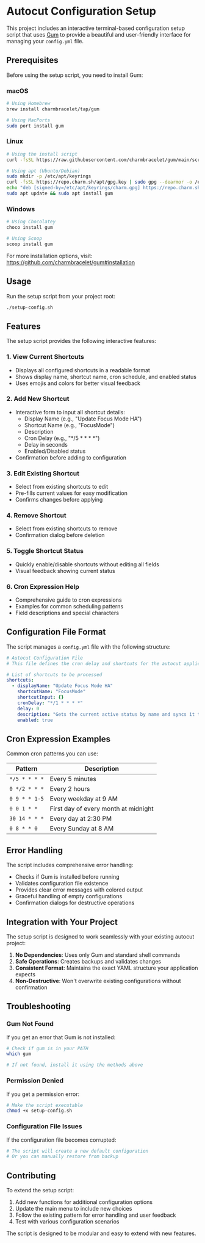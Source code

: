 # Autocut Configuration Setup

This project includes an interactive terminal-based configuration setup script that uses [Gum](https://github.com/charmbracelet/gum) to provide a beautiful and user-friendly interface for managing your `config.yml` file.

## Prerequisites

Before using the setup script, you need to install Gum:

### macOS
```bash
# Using Homebrew
brew install charmbracelet/tap/gum

# Using MacPorts
sudo port install gum
```

### Linux
```bash
# Using the install script
curl -fsSL https://raw.githubusercontent.com/charmbracelet/gum/main/scripts/install.sh | sh

# Using apt (Ubuntu/Debian)
sudo mkdir -p /etc/apt/keyrings
curl -fsSL https://repo.charm.sh/apt/gpg.key | sudo gpg --dearmor -o /etc/apt/keyrings/charm.gpg
echo "deb [signed-by=/etc/apt/keyrings/charm.gpg] https://repo.charm.sh/apt/ * *" | sudo tee /etc/apt/sources.list.d/charm.list
sudo apt update && sudo apt install gum
```

### Windows
```bash
# Using Chocolatey
choco install gum

# Using Scoop
scoop install gum
```

For more installation options, visit: https://github.com/charmbracelet/gum#installation

## Usage

Run the setup script from your project root:

```bash
./setup-config.sh
```

## Features

The setup script provides the following interactive features:

### 1. View Current Shortcuts
- Displays all configured shortcuts in a readable format
- Shows display name, shortcut name, cron schedule, and enabled status
- Uses emojis and colors for better visual feedback

### 2. Add New Shortcut
- Interactive form to input all shortcut details:
  - Display Name (e.g., "Update Focus Mode HA")
  - Shortcut Name (e.g., "FocusMode")
  - Description
  - Cron Delay (e.g., "*/5 * * * *")
  - Delay in seconds
  - Enabled/Disabled status
- Confirmation before adding to configuration

### 3. Edit Existing Shortcut
- Select from existing shortcuts to edit
- Pre-fills current values for easy modification
- Confirms changes before applying

### 4. Remove Shortcut
- Select from existing shortcuts to remove
- Confirmation dialog before deletion

### 5. Toggle Shortcut Status
- Quickly enable/disable shortcuts without editing all fields
- Visual feedback showing current status

### 6. Cron Expression Help
- Comprehensive guide to cron expressions
- Examples for common scheduling patterns
- Field descriptions and special characters

## Configuration File Format

The script manages a `config.yml` file with the following structure:

```yaml
# Autocut Configuration File
# This file defines the cron delay and shortcuts for the autocut application

# List of shortcuts to be processed
shortcuts:
  - displayName: "Update Focus Mode HA"
    shortcutName: "FocusMode"
    shortcutInput: {}
    cronDelay: "*/1 * * * *"
    delay: 0
    description: "Gets the current active status by name and syncs it to HA"
    enabled: true
```

## Cron Expression Examples

Common cron patterns you can use:

| Pattern | Description |
|---------|-------------|
| `*/5 * * * *` | Every 5 minutes |
| `0 */2 * * *` | Every 2 hours |
| `0 9 * * 1-5` | Every weekday at 9 AM |
| `0 0 1 * *` | First day of every month at midnight |
| `30 14 * * *` | Every day at 2:30 PM |
| `0 8 * * 0` | Every Sunday at 8 AM |

## Error Handling

The script includes comprehensive error handling:

- Checks if Gum is installed before running
- Validates configuration file existence
- Provides clear error messages with colored output
- Graceful handling of empty configurations
- Confirmation dialogs for destructive operations

## Integration with Your Project

The setup script is designed to work seamlessly with your existing autocut project:

1. **No Dependencies**: Uses only Gum and standard shell commands
2. **Safe Operations**: Creates backups and validates changes
3. **Consistent Format**: Maintains the exact YAML structure your application expects
4. **Non-Destructive**: Won't overwrite existing configurations without confirmation

## Troubleshooting

### Gum Not Found
If you get an error that Gum is not installed:
```bash
# Check if gum is in your PATH
which gum

# If not found, install it using the methods above
```

### Permission Denied
If you get a permission error:
```bash
# Make the script executable
chmod +x setup-config.sh
```

### Configuration File Issues
If the configuration file becomes corrupted:
```bash
# The script will create a new default configuration
# Or you can manually restore from backup
```

## Contributing

To extend the setup script:

1. Add new functions for additional configuration options
2. Update the main menu to include new choices
3. Follow the existing pattern for error handling and user feedback
4. Test with various configuration scenarios

The script is designed to be modular and easy to extend with new features. 